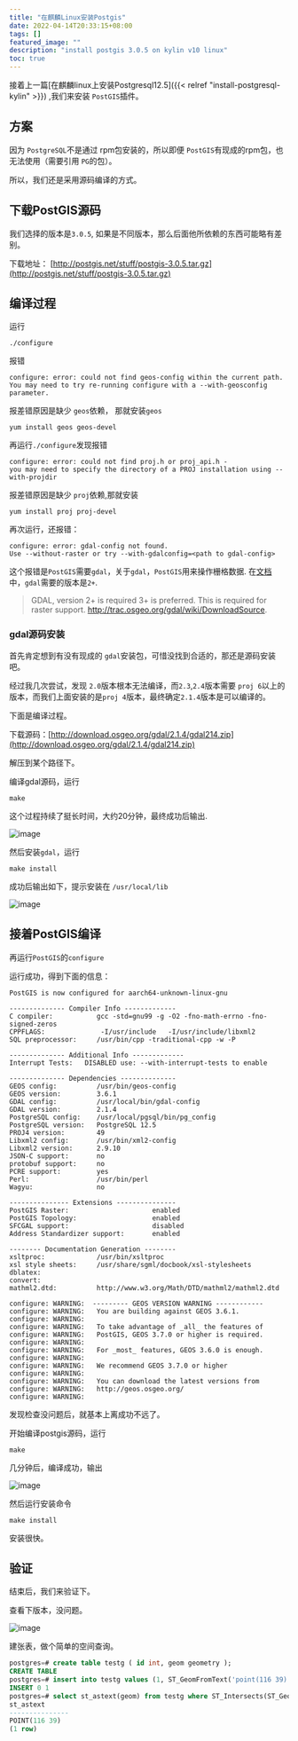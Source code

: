 ```yaml
---
title: "在麒麟Linux安装Postgis"
date: 2022-04-14T20:33:15+08:00
tags: []
featured_image: ""
description: "install postgis 3.0.5 on kylin v10 linux"
toc: true
---
```


接着上一篇[在麒麟linux上安装Postgresql12.5]({{< relref "install-postgresql-kylin" >}}) ,我们来安装 `PostGIS`插件。

## 方案

因为 `PostgreSQL`不是通过 rpm包安装的，所以即便 `PostGIS`有现成的rpm包，也无法使用（需要引用 `PG`的包）。

所以，我们还是采用源码编译的方式。

## 下载PostGIS源码

我们选择的版本是`3.0.5`, 如果是不同版本，那么后面他所依赖的东西可能略有差别。

下载地址： [http://postgis.net/stuff/postgis-3.0.5.tar.gz](http://postgis.net/stuff/postgis-3.0.5.tar.gz)

## 编译过程

运行 
```shell
./configure
```
报错
```shell
configure: error: could not find geos-config within the current path. 
You may need to try re-running configure with a --with-geosconfig parameter.
```
报差错原因是缺少 `geos`依赖， 那就安装`geos`
```shell
yum install geos geos-devel
```
再运行`./configure`发现报错
```shell
configure: error: could not find proj.h or proj_api.h - 
you may need to specify the directory of a PROJ installation using --with-projdir
```
报差错原因是缺少 `proj`依赖,那就安装
```shell
yum install proj proj-devel
```
再次运行，还报错：
```shell
configure: error: gdal-config not found. 
Use --without-raster or try --with-gdalconfig=<path to gdal-config>
```

这个报错是`PostGIS`需要`gdal`，关于`gdal`，`PostGIS`用来操作栅格数据.
在[文档](https://postgis.net/docs/postgis_installation.html#install_requirements) 中，`gdal`需要的版本是`2+`.

> GDAL, version 2+ is required 3+ is preferred. This is required for raster support. http://trac.osgeo.org/gdal/wiki/DownloadSource.

### gdal源码安装

首先肯定想到有没有现成的 `gdal`安装包，可惜没找到合适的，那还是源码安装吧。

经过我几次尝试，发现 `2.0`版本根本无法编译，而`2.3`,`2.4`版本需要 `proj 6`以上的版本，而我们上面安装的是`proj 4`版本，最终确定`2.1.4`版本是可以编译的。

下面是编译过程。

下载源码：[http://download.osgeo.org/gdal/2.1.4/gdal214.zip](http://download.osgeo.org/gdal/2.1.4/gdal214.zip)

解压到某个路径下。

编译gdal源码，运行
```shell
make
```
这个过程持续了挺长时间，大约20分钟，最终成功后输出.

![image](https://user-images.githubusercontent.com/17684996/163394414-58ed0022-e9a1-415b-a55f-09689c139777.png)


然后安装`gdal`，运行
```shell
make install
```
成功后输出如下，提示安装在 `/usr/local/lib`

![image](https://user-images.githubusercontent.com/17684996/163394489-eca51e1f-db21-4ca4-a6a2-13a8fdaae7b3.png)


## 接着PostGIS编译 

再运行`PostGIS`的`configure`

运行成功，得到下面的信息：

```shell
PostGIS is now configured for aarch64-unknown-linux-gnu

-------------- Compiler Info -------------
C compiler:           gcc -std=gnu99 -g -O2 -fno-math-errno -fno-signed-zeros
CPPFLAGS:              -I/usr/include   -I/usr/include/libxml2    
SQL preprocessor:     /usr/bin/cpp -traditional-cpp -w -P

-------------- Additional Info -------------
Interrupt Tests:   DISABLED use: --with-interrupt-tests to enable

-------------- Dependencies --------------
GEOS config:          /usr/bin/geos-config
GEOS version:         3.6.1
GDAL config:          /usr/local/bin/gdal-config
GDAL version:         2.1.4
PostgreSQL config:    /usr/local/pgsql/bin/pg_config
PostgreSQL version:   PostgreSQL 12.5
PROJ4 version:        49
Libxml2 config:       /usr/bin/xml2-config
Libxml2 version:      2.9.10
JSON-C support:       no
protobuf support:     no
PCRE support:         yes
Perl:                 /usr/bin/perl
Wagyu:                no

--------------- Extensions ---------------
PostGIS Raster:                     enabled
PostGIS Topology:                   enabled
SFCGAL support:                     disabled
Address Standardizer support:       enabled

-------- Documentation Generation --------
xsltproc:             /usr/bin/xsltproc
xsl style sheets:     /usr/share/sgml/docbook/xsl-stylesheets
dblatex:              
convert:              
mathml2.dtd:          http://www.w3.org/Math/DTD/mathml2/mathml2.dtd

configure: WARNING:  --------- GEOS VERSION WARNING ------------
configure: WARNING:   You are building against GEOS 3.6.1.
configure: WARNING:
configure: WARNING:   To take advantage of _all_ the features of
configure: WARNING:   PostGIS, GEOS 3.7.0 or higher is required.
configure: WARNING:
configure: WARNING:   For _most_ features, GEOS 3.6.0 is enough.
configure: WARNING:
configure: WARNING:   We recommend GEOS 3.7.0 or higher
configure: WARNING:
configure: WARNING:   You can download the latest versions from
configure: WARNING:   http://geos.osgeo.org/
configure: WARNING:
```

发现检查没问题后，就基本上离成功不远了。

开始编译postgis源码，运行
```shell
make
```
几分钟后，编译成功，输出

![image](https://user-images.githubusercontent.com/17684996/163394635-d5dff6bf-95a0-4043-b678-2fca0c58007a.png)

然后运行安装命令
```shell
make install
```

安装很快。

## 验证

结束后，我们来验证下。

查看下版本，没问题。

![image](https://user-images.githubusercontent.com/17684996/163394710-db713416-2aa5-463c-83c7-d8369e6b8a7c.png)

建张表，做个简单的空间查询。

```sql
postgres=# create table testg ( id int, geom geometry );
CREATE TABLE
postgres=# insert into testg values (1, ST_GeomFromText('point(116 39)'));
INSERT 0 1
postgres=# select st_astext(geom) from testg where ST_Intersects(ST_GeomFromText('POLYGON((116 39, 116.1 39, 116.1 39.1, 116 39.1, 116 39))'), geom);
st_astext
---------------
POINT(116 39)
(1 row)
```



